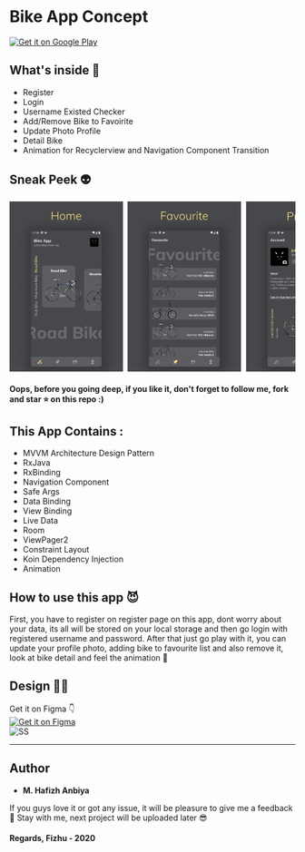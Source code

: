 # Bike App Concept

[<img src="https://play.google.com/intl/en_us/badges/images/generic/en-play-badge.png" alt="Get it on Google Play" height=
"80">](https://play.google.com/store/apps/details?id=com.fizhu.bikeappconcept)

## What's inside 🤔
*  Register
*  Login
*  Username Existed Checker
*  Add/Remove Bike to Favoirite
*  Update Photo Profile
*  Detail Bike
*  Animation for Recyclerview and Navigation Component Transition


## Sneak Peek 👽
<pre>
<img src="/images/Frame 3.png" width="200"> <img src="/images/Frame 4.png" width="200"> <img src="/images/Frame 5.png" width="200"> <img src="/images/Frame 6.png" width="200"> <img src="/images/Frame 7.png" width="200"> <img src="/images/Frame 8.png" width="200">
</pre>


#### Oops, before you going deep, if you like it, don't forget to follow me, fork and star ⭐ on this repo :)

## This App Contains :
* MVVM Architecture Design Pattern
* RxJava
* RxBinding
* Navigation Component
* Safe Args
* Data Binding
* View Binding
* Live Data
* Room
* ViewPager2
* Constraint Layout
* Koin Dependency Injection
* Animation

## How to use this app 😈
First, you have to register on register page on this app, dont worry about your data, its all will be stored on your local storage and then go login with registered username and password. After that just go play with it, you can update your profile photo, adding bike to favourite list and also remove it, look at bike detail and feel the animation 🤭

## Design 🖖🏼
Get it on Figma 👇
<br/>
[<img src="https://wptavern.com/wp-content/uploads/2018/11/Screen-Shot-2018-11-19-at-8.43.27-PM.png" alt="Get it on Figma" height=
"50">](https://www.figma.com/file/pBXqRXw5ByP2dCpjCuJscU/Bike-App-Concept?node-id=0%3A1)
<br/>
![SS](https://raw.githubusercontent.com/Fizhu/Bike-App-Concept/master/images/concept.png)
<hr>

## Author
* **M. Hafizh Anbiya**

If you guys love it or got any issue, it will be pleasure to give me a feedback 👋
Stay with me, next project will be uploaded later 😎

#### Regards, Fizhu - 2020
